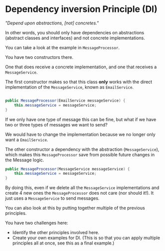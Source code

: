 #  Dependency inversion Principle (DI)

_"Depend upon abstractions, [not] concretes."_

In other words, you should only have dependencies on abstractions (abstract classes and interfaces) and not concrete implementations.

You can take a look at the example in `MessageProcessor`.

You have two constructors there.

One that does receive a concrete implementation, and one that receives a `MessageService`.

The first constructor makes so that this class **only** works with the direct implementation of the `MessageService`, known as `EmailService`.

```java

public MessageProcessor(EmailService messageService) {
    this.messageService = messageService;
}
```

If we only have one type of message this can be fine, but what if we have two or three types of messages we want to send?

We would have to change the implementation because we no longer only want a `EmailService`.

The other constructor a dependency with the abstraction (`MessageService`), which makes this `MessageProcessor` save from possible future changes in the Message logic.

```java
public MessageProcessor(MessageService messageService) {
    this.messageService = messageService;
}
```
By doing this, even if we delete all the `MessageService` implementations and create 4 new ones the `MessageProcessor` does not care (nor should it!).
It just uses a `MessageService` to send messages.

You can also look at this by putting together multiple of the previous principles.

You have two challenges here:
- Identify the other principles involved here.
- Create your own examples for DI. (This is so that you can apply multiple principles all at once, see this as a final example.) 
